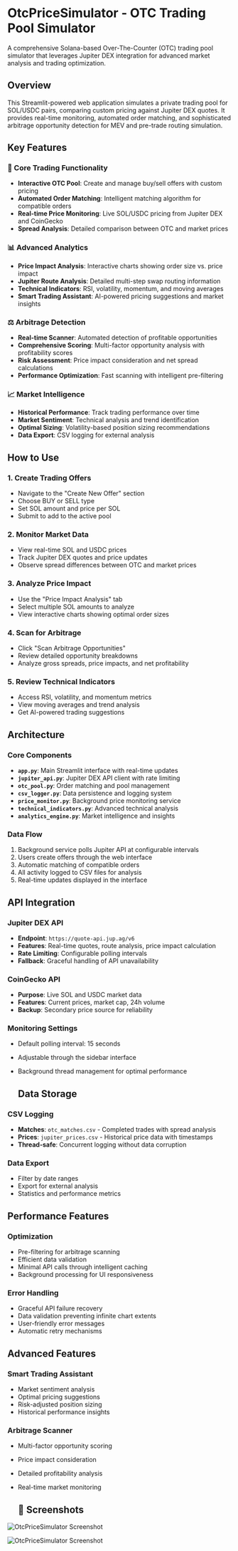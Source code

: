 # OtcPriceSimulator - OTC Trading Pool Simulator

A comprehensive Solana-based Over-The-Counter (OTC) trading pool simulator that leverages Jupiter DEX integration for advanced market analysis and trading optimization.

## Overview

This Streamlit-powered web application simulates a private trading pool for SOL/USDC pairs, comparing custom pricing against Jupiter DEX quotes. It provides real-time monitoring, automated order matching, and sophisticated arbitrage opportunity detection for MEV and pre-trade routing simulation.


## Key Features

### 🎯 Core Trading Functionality
- **Interactive OTC Pool**: Create and manage buy/sell offers with custom pricing
- **Automated Order Matching**: Intelligent matching algorithm for compatible orders
- **Real-time Price Monitoring**: Live SOL/USDC pricing from Jupiter DEX and CoinGecko
- **Spread Analysis**: Detailed comparison between OTC and market prices

### 📊 Advanced Analytics
- **Price Impact Analysis**: Interactive charts showing order size vs. price impact
- **Jupiter Route Analysis**: Detailed multi-step swap routing information
- **Technical Indicators**: RSI, volatility, momentum, and moving averages
- **Smart Trading Assistant**: AI-powered pricing suggestions and market insights

### ⚖️ Arbitrage Detection
- **Real-time Scanner**: Automated detection of profitable opportunities
- **Comprehensive Scoring**: Multi-factor opportunity analysis with profitability scores
- **Risk Assessment**: Price impact consideration and net spread calculations
- **Performance Optimization**: Fast scanning with intelligent pre-filtering

### 📈 Market Intelligence
- **Historical Performance**: Track trading performance over time
- **Market Sentiment**: Technical analysis and trend identification
- **Optimal Sizing**: Volatility-based position sizing recommendations
- **Data Export**: CSV logging for external analysis


## How to Use

### 1. Create Trading Offers
- Navigate to the "Create New Offer" section
- Choose BUY or SELL type
- Set SOL amount and price per SOL
- Submit to add to the active pool

### 2. Monitor Market Data
- View real-time SOL and USDC prices
- Track Jupiter DEX quotes and price updates
- Observe spread differences between OTC and market prices

### 3. Analyze Price Impact
- Use the "Price Impact Analysis" tab
- Select multiple SOL amounts to analyze
- View interactive charts showing optimal order sizes

### 4. Scan for Arbitrage
- Click "Scan Arbitrage Opportunities"
- Review detailed opportunity breakdowns
- Analyze gross spreads, price impacts, and net profitability

### 5. Review Technical Indicators
- Access RSI, volatility, and momentum metrics
- View moving averages and trend analysis
- Get AI-powered trading suggestions

  
## Architecture

### Core Components
- **`app.py`**: Main Streamlit interface with real-time updates
- **`jupiter_api.py`**: Jupiter DEX API client with rate limiting
- **`otc_pool.py`**: Order matching and pool management
- **`csv_logger.py`**: Data persistence and logging system
- **`price_monitor.py`**: Background price monitoring service
- **`technical_indicators.py`**: Advanced technical analysis
- **`analytics_engine.py`**: Market intelligence and insights

### Data Flow
1. Background service polls Jupiter API at configurable intervals
2. Users create offers through the web interface
3. Automatic matching of compatible orders
4. All activity logged to CSV files for analysis
5. Real-time updates displayed in the interface

   
## API Integration

### Jupiter DEX API
- **Endpoint**: `https://quote-api.jup.ag/v6`
- **Features**: Real-time quotes, route analysis, price impact calculation
- **Rate Limiting**: Configurable polling intervals
- **Fallback**: Graceful handling of API unavailability

### CoinGecko API
- **Purpose**: Live SOL and USDC market data
- **Features**: Current prices, market cap, 24h volume
- **Backup**: Secondary price source for reliability

  
### Monitoring Settings
- Default polling interval: 15 seconds
- Adjustable through the sidebar interface
- Background thread management for optimal performance

  ## Data Storage

### CSV Logging
- **Matches**: `otc_matches.csv` - Completed trades with spread analysis
- **Prices**: `jupiter_prices.csv` - Historical price data with timestamps
- **Thread-safe**: Concurrent logging without data corruption

### Data Export
- Filter by date ranges
- Export for external analysis
- Statistics and performance metrics

## Performance Features

### Optimization
- Pre-filtering for arbitrage scanning
- Efficient data validation
- Minimal API calls through intelligent caching
- Background processing for UI responsiveness

### Error Handling
- Graceful API failure recovery
- Data validation preventing infinite chart extents
- User-friendly error messages
- Automatic retry mechanisms

## Advanced Features

### Smart Trading Assistant
- Market sentiment analysis
- Optimal pricing suggestions
- Risk-adjusted position sizing
- Historical performance insights

### Arbitrage Scanner
- Multi-factor opportunity scoring
- Price impact consideration
- Detailed profitability analysis
- Real-time market monitoring


  ## 📸 Screenshots

![OtcPriceSimulator Screenshot](https://github.com/btorressz/OtcPriceSimulator/blob/main/OtcPriceSimulator1.jpg?raw=true)

![OtcPriceSimulator Screenshot](https://github.com/btorressz/OtcPriceSimulator/blob/main/OtcPriceSimulator2.jpg?raw=true)






